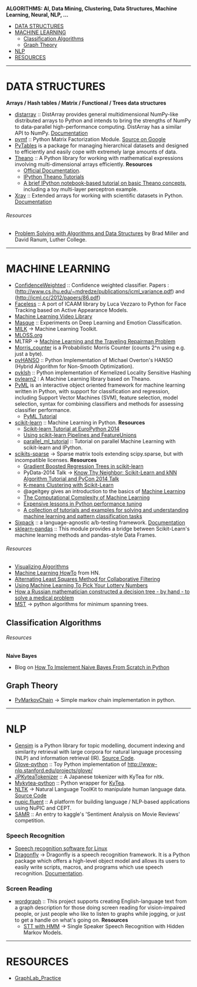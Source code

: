 **ALGORITHMS: AI, Data Mining, Clustering, Data Structures, Machine Learning, Neural, NLP, ...**

- [DATA STRUCTURES](#data-structures)
- [MACHINE LEARNING](#machine-learning])
   - [Classification Algorithms](#classification-algorithms)
   - [Graph Theory](#graph-theory)
- [NLP](#nlp)
- [RESOURCES](#resources)

----

# DATA STRUCTURES
**Arrays / Hash tables / Matrix / Functional / Trees data structures**
- [distarray](https://github.com/enthought/distarray) :: DistArray provides general multidimensional NumPy-like distributed arrays to Python and intends to bring the strengths of NumPy to data-parallel high-performance computing. DistArray has a similar API to NumPy. [Documentation](http://distarray.readthedocs.org)
- [pymf](https://github.com/nils-werner/pymf) :: Python Matrix Factorization Module. [Source on Google](https://code.google.com/p/pymf/)
- [PyTables](http://pytables.github.io/) is a package for managing hierarchical datasets and designed to efficiently and easily cope with extremely large amounts of data.
- [Theano](http://deeplearning.net/software/theano/) :: A Python library for working with mathematical expressions involving multi-dimensional arrays efficiently. 
   __Resources__
   - [Official Documentation](http://deeplearning.net/software/theano/tutorial/).
   - [IPython Theano Tutorials](https://github.com/jaberg/IPythonTheanoTutorials)
   - [A brief IPython notebook-based tutorial on basic Theano concepts](http://nbviewer.ipython.org/github/craffel/theano-tutorial/blob/master/Theano%20Tutorial.ipynb), including a toy multi-layer perceptron example.
- [Xray](https://github.com/xray/xray) :: Extended arrays for working with scientific datasets in Python. [Documentation](http://xray.readthedocs.org)

###### Resources
- [Problem Solving with Algorithms and Data Structures](http://interactivepython.org/courselib/static/pythonds/index.html) by Brad Miller and David Ranum, Luther College.

----

# MACHINE LEARNING
- [ConfidenceWeighted](https://github.com/echizentm/ConfidenceWeighted) :: Confidence weighted classifier. Papers : (http://www.cs.jhu.edu/~mdredze/publications/icml_variance.pdf) and (http://icml.cc/2012/papers/86.pdf)
- [Faceless](https://github.com/faithlessfriend/faceless) :: A port of ICAAM library by Luca Vezzaro to Python for Face Tracking based on Active Appearance Models. 
- [Machine Learning Video Library](http://work.caltech.edu/library/)
- [Masque](https://github.com/faithlessfriend/masque) :: Experiments on Deep Learning and Emotion Classification.
- [MILK](http://www.luispedro.org/software/milk) → Machine Learning Toolkit.
- [MLOSS.org](http://mloss.org/software/)
- MLTRP → [Machine Learning and the Traveling Repairman Problem](https://github.com/thejat/mltrp)
- [Morris_counter](https://github.com/ianozsvald/morris_counter) is a Probabilistic Morris Counter (counts 2^n using e.g. just a byte).
- [pyHANSO](https://github.com/dohmatob/pyHANSO) :: Python Implementation of Michael Overton's HANSO (Hybrid Algorithm for Non-Smooth Optimization).
- [pyklsh](https://github.com/jakevdp/pyklsh) :: Python implementation of Kernelized Locality Sensitive Hashing
- [pylearn2](https://github.com/lisa-lab/pylearn2) : A Machine Learning library based on Theano.
- [PyML](http://sourceforge.net/projects/pyml/) is an interactive object oriented framework for machine learning written in Python, with support for classification and regression, including Support Vector Machines (SVM), feature selection, model selection, syntax for combining classifiers and methods for assessing classifier performance. 
   - [PyML Tutorial](http://pyml.sourceforge.net/tutorial.html)
- [scikit-learn](http://scikit-learn.org/stable/) :: Machine Learning in Python.
   __Resources__
   - [Scikit-learn Tutorial at EuroPython 2014](https://github.com/GaelVaroquaux/sklearn_europython_2014)
   - [Using scikit-learn Pipelines and FeatureUnions](http://zacstewart.com/2014/08/05/pipelines-of-featureunions-of-pipelines.html)
   - [parallel_ml_tutorial](https://github.com/ogrisel/parallel_ml_tutorial) :: Tutorial on parallel Machine Learning with scikit-learn and IPython.
- [scikits-sparse](https://github.com/njsmith/scikits-sparse) → Sparse matrix tools extending scipy.sparse, but with incompatible licenses.
   __Resources__
   - [Gradient Boosted Regression Trees in scikit-learn](https://github.com/davidwhogg/DataAnalysisRecipes)
   - PyData-2014 Talk → [Know Thy Neighbor: Scikit-Learn and kNN Algorithm Tutorial and PyCon 2014 Talk](https://github.com/pkafei/Know_Thy_Neighbor)
   - [K-means Clustering with Scikit-Learn](https://github.com/sarguido/k-means-clustering)
   - @ageitgey gives an introduction to the basics of [Machine Learning](https://medium.com/@ageitgey/machine-learning-is-fun-80ea3ec3c471)
   - [The Computational Complexity of Machine Learning](https://www.cs.utexas.edu/~klivans/395t.html)
   - [Expensive lessons in Python performance tuning](http://blog.explainmydata.com/2012/07/expensive-lessons-in-python-performance.html)
   - [A collection of tutorials and examples for solving and understanding machine learning and pattern classification tasks](https://github.com/rasbt/pattern_classification)
- [Sixpack](http://sixpack.seatgeek.com) :: a language-agnostic a/b-testing framework. [Documentation](https://github.com/seatgeek/sixpack)
- [sklearn-pandas](https://github.com/paulgb/sklearn-pandas) :: This module provides a bridge between Scikit-Learn's machine learning methods and pandas-style Data Frames.

###### Resources
+ [Visualizing Algorithms](http://bost.ocks.org/mike/algorithms/)
+ [Machine Learning HowTo](https://docs.google.com/document/d/1YN6BVdReNAYc8B0fjQ84yzDflqmeEPj7S0Xc-9_26R0/preview?sle=true) from HN.
+ [Alternating Least Squares Method for Collaborative Filtering](http://bugra.github.io/work/notes/2014-04-19/alternating-least-squares-method-for-collaborative-filtering/)
+ [Using Machine Learning To Pick Your Lottery Numbers](http://nbviewer.ipython.org/url/www.onewinner.me/en/devoxxML.ipynb)
+ [How a Russian mathematician constructed a decision tree - by hand - to solve a medical problem](http://fastml.com/how-a-russian-mathematician-constructed-a-decision-tree-by-hand-to-solve-a-medical-problem/)
+ [MST](http://healthyalgorithms.wordpress.com/2009/01/13/aco-in-python-pads-for-minimum-spanning-trees/) →  python algorithms for minimum spanning trees.


## Classification Algorithms
###### Resources
**Naive Bayes**
* Blog on [How To Implement Naive Bayes From Scratch in Python](http://machinelearningmastery.com/naive-bayes-classifier-scratch-python/)


## Graph Theory
- [PyMarkovChain](https://github.com/TehMillhouse/PyMarkovChain) →  Simple markov chain implementation in python.

----

# NLP
- [Gensim](http://radimrehurek.com/gensim/) is a Python library for topic modelling, document indexing and similarity retrieval with large corpora for natural language processing (NLP) and information retrieval (IR). [Source Code](https://github.com/piskvorky/gensim).
- [Glove-python](https://github.com/maciejkula/glove-python) :: Toy Python implementation of http://www-nlp.stanford.edu/projects/glove/
- [JPKyteaTokenizer](https://github.com/chezou/JPKyteaTokenizer) :: A Japanese tokenizer with KyTea for nltk.
- [Mykytea-python](https://github.com/chezou/Mykytea-python) :: Python wrapper for [KyTea](http://wp.me/pvR30-i1).
- [NLTK](http://www.nltk.org/) →  Natural Language ToolKit to manipulate human language data. [Source Code](https://github.com/nltk/nltk) 
- [nupic.fluent](https://github.com/numenta/nupic.fluent) :: A platform for building language / NLP-based applications using NuPIC and CEPT.
- [SAMR](https://github.com/rafacarrascosa/samr) :: An entry to kaggle's 'Sentiment Analysis on Movie Reviews' competition.

### Speech Recognition
- [Speech recognition software for Linux](http://en.wikipedia.org/wiki/Speech_recognition_software_for_Linux)
- [Dragonfly](https://code.google.com/p/dragonfly/) →  Dragonfly is a speech recognition framework. It is a Python package which offers a high-level object model and allows its users to easily write scripts, macros, and programs which use speech recognition. [Documentation](https://pythonhosted.org/dragonfly/).

### Screen Reading
- [wordgraph](https://github.com/tleeuwenburg/wordgraph) :: This project supports creating English-language text from a graph description for those doing screen reading for vision-impaired people, or just people who like to listen to graphs while jogging, or just to get a handle on what's going on. 
   __Resources__
   - [STT with HMM](https://kastnerkyle.github.io/blog/2014/05/22/single-speaker-speech-recognition/) →  Single Speaker Speech Recognition with Hidden Markov Models.

----

# RESOURCES
- [GraphLab_Practice](https://github.com/nyghtowl/GraphLab_Practice) 

